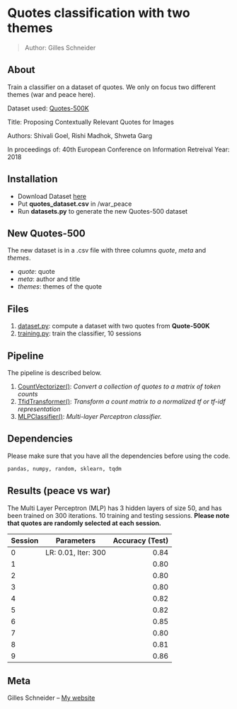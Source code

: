 # Quotes classification with two themes
> Author: Gilles Schneider

## About
Train a classifier on a dataset of quotes. We only on focus two different themes (war and peace here).

Dataset used: [Quotes-500K](https://github.com/ShivaliGoel/Quotes-500K)


Title: Proposing Contextually Relevant Quotes for Images

Authors: Shivali Goel, Rishi Madhok, Shweta Garg

In proceedings of: 40th European Conference on Information Retreival
Year: 2018


## Installation
- Download Dataset [here](https://goo.gl/R3Sa34)
- Put **quotes_dataset.csv** in /war_peace
- Run **datasets.py** to generate the new Quotes-500 dataset


## New Quotes-500
The new dataset is in a .csv file with three columns *quote*, *meta* and *themes*. 

- *quote*: quote
- *meta*: author and title
- *themes*: themes of the quote

## Files
1. [dataset.py](/datasets.py): compute a dataset with two quotes from **Quote-500K**
2. [training.py](/training.py): train the classifier, 10 sessions

## Pipeline
The pipeline is described below.

1. [CountVectorizer()](https://scikit-learn.org/stable/modules/generated/sklearn.feature_extraction.text.CountVectorizer.html): *Convert a collection of quotes to a matrix of token counts*
2. [TfidTransformer()](https://scikit-learn.org/stable/modules/generated/sklearn.feature_extraction.text.TfidfTransformer.html): *Transform a count matrix to a normalized tf or tf-idf representation*
3. [MLPClassifier()](https://scikit-learn.org/stable/modules/generated/sklearn.neural_network.MLPClassifier.html): *Multi-layer Perceptron classifier.*

## Dependencies

Please make sure that you have all the dependencies before using the code.

```sh
pandas, numpy, random, sklearn, tqdm
```

## Results (peace vs war)
The Multi Layer Perceptron (MLP) has 3 hidden layers of size 50, and has been trained on 300 iterations. 10 training and testing sessions. **Please note that quotes are randomly selected at each session.**

| Session       | Parameters           | Accuracy  (Test)|
| ------------- |:-------------:| -----:|
| 0    | LR: 0.01, Iter: 300 |   0.84
| 1    |  |   0.80
| 2    |  |   0.80
| 3    |  |   0.80
| 4    |  |   0.82
| 5    |  |   0.82
| 6    |  |   0.85
| 7    |  |   0.80
| 8    |  |   0.81
| 9    |  |   0.86




## Meta

Gilles Schneider – [My website](https://gillesschneider.github.io/me/)



<!-- Markdown link & img dfn's -->
[nlp-image]: https://github.com/GillesSchneider/natural-language-processing/
[nlp-url]: https://github.com/GillesSchneider/natural-language-processing/
